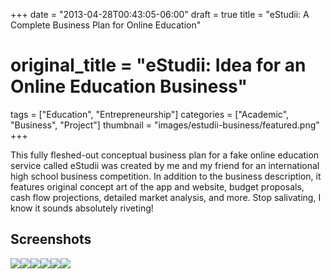 +++
date = "2013-04-28T00:43:05-06:00"
draft = true
title = "eStudii: A Complete Business Plan for Online Education"
# original_title = "eStudii: Idea for an Online Education Business"
tags = ["Education", "Entrepreneurship"]
categories = ["Academic", "Business", "Project"]
thumbnail = "images/estudii-business/featured.png"
+++

This fully fleshed-out conceptual business plan for a fake online education service called eStudii was created by me and my friend for an international high school business competition. In addition to the business description, it features original concept art of the app and website, budget proposals, cash flow projections, detailed market analysis, and more. Stop salivating, I know it sounds absolutely riveting!

## Screenshots
[![](../../images/estudii-business/frontpage.png)](../../images/estudii-business/frontpage.png)[![](../../images/estudii-business/contents.png)](../../images/estudii-business/contents.png)[![](../../images/estudii-business/cashflow.png)](../../images/estudii-business/cashflow.png)[![](../../images/estudii-business/market-analysis.png)](../../images/estudii-business/market-analysis.png)[![](../../images/estudii-business/packages.png)](../../images/estudii-business/packages.png)[![](../../images/estudii-business/projections.png)](../../images/estudii-business/projections.png)
